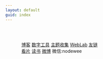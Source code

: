 ```yaml
---
layout: default
guid: index
---
```


<div id="card01" class="card">
    <div style="display:block; width:360px; height:250px; position:relative; top:45px; left:50px; text-align:left;">
      <div class="incard-text">
      <a href="http://blog.nodewee.me/">博客</a>
      <a href="/digital-tools.html">数字工具</a>
      <a href="http://collection.nodewee.me/"><span class=name>主题收集</span></a>
      <a href="http://lab.nodewee.me/"><span class=name>WebLab</span></a>
      <a href="/flinks.html">友链</a>
      </div>
      <div class="incard-text">
	<a href="http://movie.douban.com/people/NodeWee/">看片</a>
	<a href="http://book.douban.com/people/NodeWee/">读书</a>
	<a href="http://weibo.com/nodewee">微博</a>
	<span>微信:nodewee</span> 
      </div>
    </div>
</div>
